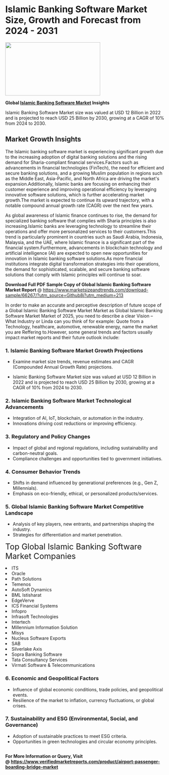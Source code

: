 <H1>Islamic Banking Software Market Size, Growth and Forecast from 2024 - 2031</H1><img class="aligncenter size-medium wp-image-584254" src="https://thirdeyenews.in/wp-content/uploads/2024/09/Global-Market-Research-300x168.jpeg" alt="" width="300" height="168" /><p><strong>Global&nbsp;<a href="https://www.marketsizeandtrends.com/download-sample/66267/?utm_source=Github8j?utm_medium=213">Islamic Banking Software Market</a> Insights</strong></p><p>Islamic Banking Software Market size was valued at USD 12 Billion in 2022 and is projected to reach USD 25 Billion by 2030, growing at a CAGR of 10% from 2024 to 2030.</p><p><h2>Market Growth Insights</h2> <p>The Islamic banking software market is experiencing significant growth due to the increasing adoption of digital banking solutions and the rising demand for Sharia-compliant financial services.Factors such as advancements in financial technologies (FinTech), the need for efficient and secure banking solutions, and a growing Muslim population in regions such as the Middle East, Asia-Pacific, and North Africa are driving the market's expansion.Additionally, Islamic banks are focusing on enhancing their customer experience and improving operational efficiency by leveraging innovative software solutions, which is further accelerating market growth.The market is expected to continue its upward trajectory, with a notable compound annual growth rate (CAGR) over the next few years.</p> <p>As global awareness of Islamic finance continues to rise, the demand for specialized banking software that complies with Sharia principles is also increasing.Islamic banks are leveraging technology to streamline their operations and offer more personalized services to their customers.This trend is particularly prominent in countries such as Saudi Arabia, Indonesia, Malaysia, and the UAE, where Islamic finance is a significant part of the financial system.Furthermore, advancements in blockchain technology and artificial intelligence (AI) are expected to open new opportunities for innovation in Islamic banking software solutions.As more financial institutions integrate digital transformation strategies into their operations, the demand for sophisticated, scalable, and secure banking software solutions that comply with Islamic principles will continue to soar.</p> <p><span class=""><strong>Download Full PDF Sample Copy of Global Islamic Banking Software Market Report</strong> @ <a href="https://www.marketsizeandtrends.com/download-sample/66267/?utm_source=Github8j?utm_medium=213" target="_blank">https://www.marketsizeandtrends.com/download-sample/66267/?utm_source=Github8j?utm_medium=213</a></span></p><p>In order to make an accurate and perceptive description of future scope of a Global&nbsp;Islamic Banking Software Market Market as Global&nbsp;Islamic Banking Software Market Market of 2025, you need to describe a clear Vision &ndash; What Industry or Linda can you think of for example: Quote from a Technology, healthcare, automotive, renewable energy, name the market you are Reffering to.However, some general trends and factors usually impact market reports and their future outlook include:</p><h3>1.&nbsp;<strong>Islamic Banking Software Market Growth Projections</strong></h3><ul><li>Examine market size trends, revenue estimates and CAGR (Compounded Annual Growth Rate) projections.</li><li><p>Islamic Banking Software Market size was valued at USD 12 Billion in 2022 and is projected to reach USD 25 Billion by 2030, growing at a CAGR of 10% from 2024 to 2030.</p></li></ul><h3>2.&nbsp;<strong>Islamic Banking Software Market Technological Advancements</strong></h3><ul><li>Integration of AI, IoT, blockchain, or automation in the industry.</li><li>Innovations driving cost reductions or improving efficiency.</li></ul><h3>3.&nbsp;<strong>Regulatory and Policy Changes</strong></h3><ul><li>Impact of global and regional regulations, including sustainability and carbon-neutral goals.</li><li>Compliance challenges and opportunities tied to government initiatives.</li></ul><h3>4.&nbsp;<strong>Consumer Behavior Trends</strong></h3><ul><li>Shifts in demand influenced by generational preferences (e.g., Gen Z, Millennials).</li><li>Emphasis on eco-friendly, ethical, or personalized products/services.</li></ul><h3>5.&nbsp;<strong>Global Islamic Banking Software Market Competitive Landscape</strong></h3><ul><li>Analysis of key players, new entrants, and partnerships shaping the industry.</li><li>Strategies for differentiation and market penetration.</li></ul><p data-pm-slice="1 1 []"><span style="color: inherit; font-family: inherit; font-size: 25px;">Top Global Islamic Banking Software Market Companies</span></p><div class="" data-test-id=""><p><li>ITS</li><li> Oracle</li><li> Path Solutions</li><li> Temenos</li><li> AutoSoft Dynamics</li><li> BML Istisharat</li><li> EdgeVerve</li><li> ICS Financial Systems</li><li> Infopro</li><li> Infrasoft Technologies</li><li> Intertech</li><li> Millennium Information Solution</li><li> Misys</li><li> Nucleus Software Exports</li><li> SAB</li><li> Silverlake Axis</li><li> Sopra Banking Software</li><li> Tata Consultancy Services</li><li> Virmati Software & Telecommunications</li></p></div><h3>6.&nbsp;<strong>Economic and Geopolitical Factors</strong></h3><ul><li>Influence of global economic conditions, trade policies, and geopolitical events.</li><li>Resilience of the market to inflation, currency fluctuations, or global crises.</li></ul><h3>7.&nbsp;<strong>Sustainability and ESG (Environmental, Social, and Governance)</strong></h3><ul><li>Adoption of sustainable practices to meet ESG criteria.</li><li>Opportunities in green technologies and circular economy principles.</li></ul><h2><strong style="font-size: 14px;">For More Information or Query, Visit @&nbsp;</strong><a style="background-color: #ffffff; font-size: 14px;" href="https://www.marketsizeandtrends.com/report/islamic-banking-software-market/" target="_blank">https://www.verifiedmarketreports.com/product/airport-passenger-boarding-bridge-market</a></h2>